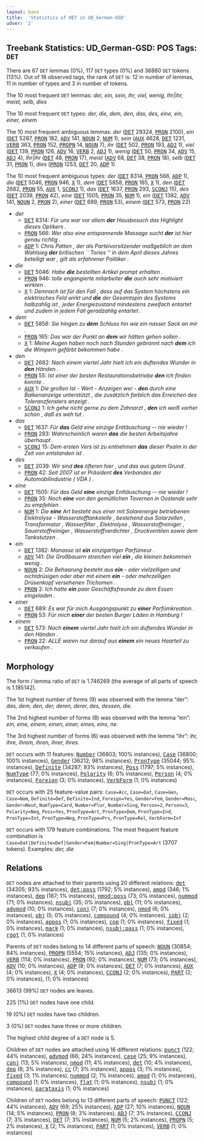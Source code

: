 ```yaml
---
layout: base
title:  'Statistics of DET in UD_German-GSD'
udver: '2'
---
```


## Treebank Statistics: UD_German-GSD: POS Tags: `DET`

There are 67 `DET` lemmas (0%), 117 `DET` types (0%) and 36860 `DET` tokens (13%).
Out of 16 observed tags, the rank of `DET` is: 12 in number of lemmas, 11 in number of types and 3 in number of tokens.

The 10 most frequent `DET` lemmas: <em>der, ein, sein, ihr, viel, wenig, Ihr|ihr, meist, selb, dies</em>

The 10 most frequent `DET` types:  <em>der, die, dem, den, das, des, eine, ein, einer, einem</em>

The 10 most frequent ambiguous lemmas: <em>der</em> (<tt><a href="de_gsd-pos-DET.html">DET</a></tt> 29324, <tt><a href="de_gsd-pos-PRON.html">PRON</a></tt> 2100), <em>ein</em> (<tt><a href="de_gsd-pos-DET.html">DET</a></tt> 5287, <tt><a href="de_gsd-pos-PRON.html">PRON</a></tt> 182, <tt><a href="de_gsd-pos-ADV.html">ADV</a></tt> 141, <tt><a href="de_gsd-pos-NOUN.html">NOUN</a></tt> 2, <tt><a href="de_gsd-pos-NUM.html">NUM</a></tt> 1), <em>sein</em> (<tt><a href="de_gsd-pos-AUX.html">AUX</a></tt> 4628, <tt><a href="de_gsd-pos-DET.html">DET</a></tt> 1231, <tt><a href="de_gsd-pos-VERB.html">VERB</a></tt> 363, <tt><a href="de_gsd-pos-PRON.html">PRON</a></tt> 152, <tt><a href="de_gsd-pos-PROPN.html">PROPN</a></tt> 14, <tt><a href="de_gsd-pos-NOUN.html">NOUN</a></tt> 7), <em>ihr</em> (<tt><a href="de_gsd-pos-DET.html">DET</a></tt> 502, <tt><a href="de_gsd-pos-PRON.html">PRON</a></tt> 193, <tt><a href="de_gsd-pos-ADJ.html">ADJ</a></tt> 1), <em>viel</em> (<tt><a href="de_gsd-pos-DET.html">DET</a></tt> 139, <tt><a href="de_gsd-pos-PRON.html">PRON</a></tt> 126, <tt><a href="de_gsd-pos-ADV.html">ADV</a></tt> 16, <tt><a href="de_gsd-pos-VERB.html">VERB</a></tt> 2, <tt><a href="de_gsd-pos-ADJ.html">ADJ</a></tt> 1), <em>wenig</em> (<tt><a href="de_gsd-pos-DET.html">DET</a></tt> 50, <tt><a href="de_gsd-pos-PRON.html">PRON</a></tt> 34, <tt><a href="de_gsd-pos-ADV.html">ADV</a></tt> 15, <tt><a href="de_gsd-pos-ADJ.html">ADJ</a></tt> 4), <em>Ihr|ihr</em> (<tt><a href="de_gsd-pos-DET.html">DET</a></tt> 48, <tt><a href="de_gsd-pos-PRON.html">PRON</a></tt> 17), <em>meist</em> (<tt><a href="de_gsd-pos-ADV.html">ADV</a></tt> 68, <tt><a href="de_gsd-pos-DET.html">DET</a></tt> 38, <tt><a href="de_gsd-pos-PRON.html">PRON</a></tt> 18), <em>selb</em> (<tt><a href="de_gsd-pos-DET.html">DET</a></tt> 31, <tt><a href="de_gsd-pos-PRON.html">PRON</a></tt> 1), <em>dies</em> (<tt><a href="de_gsd-pos-PRON.html">PRON</a></tt> 1253, <tt><a href="de_gsd-pos-DET.html">DET</a></tt> 20, <tt><a href="de_gsd-pos-ADP.html">ADP</a></tt> 1)

The 10 most frequent ambiguous types:  <em>der</em> (<tt><a href="de_gsd-pos-DET.html">DET</a></tt> 8314, <tt><a href="de_gsd-pos-PRON.html">PRON</a></tt> 566, <tt><a href="de_gsd-pos-ADP.html">ADP</a></tt> 1), <em>die</em> (<tt><a href="de_gsd-pos-DET.html">DET</a></tt> 5046, <tt><a href="de_gsd-pos-PRON.html">PRON</a></tt> 946, <tt><a href="de_gsd-pos-X.html">X</a></tt> 1), <em>dem</em> (<tt><a href="de_gsd-pos-DET.html">DET</a></tt> 5858, <tt><a href="de_gsd-pos-PRON.html">PRON</a></tt> 165, <tt><a href="de_gsd-pos-X.html">X</a></tt> 1), <em>den</em> (<tt><a href="de_gsd-pos-DET.html">DET</a></tt> 2682, <tt><a href="de_gsd-pos-PRON.html">PRON</a></tt> 55, <tt><a href="de_gsd-pos-AUX.html">AUX</a></tt> 1, <tt><a href="de_gsd-pos-SCONJ.html">SCONJ</a></tt> 1), <em>das</em> (<tt><a href="de_gsd-pos-DET.html">DET</a></tt> 1637, <tt><a href="de_gsd-pos-PRON.html">PRON</a></tt> 293, <tt><a href="de_gsd-pos-SCONJ.html">SCONJ</a></tt> 15), <em>des</em> (<tt><a href="de_gsd-pos-DET.html">DET</a></tt> 2039, <tt><a href="de_gsd-pos-PRON.html">PRON</a></tt> 42), <em>eine</em> (<tt><a href="de_gsd-pos-DET.html">DET</a></tt> 1505, <tt><a href="de_gsd-pos-PRON.html">PRON</a></tt> 35, <tt><a href="de_gsd-pos-NUM.html">NUM</a></tt> 1), <em>ein</em> (<tt><a href="de_gsd-pos-DET.html">DET</a></tt> 1382, <tt><a href="de_gsd-pos-ADV.html">ADV</a></tt> 141, <tt><a href="de_gsd-pos-NOUN.html">NOUN</a></tt> 2, <tt><a href="de_gsd-pos-PRON.html">PRON</a></tt> 2), <em>einer</em> (<tt><a href="de_gsd-pos-DET.html">DET</a></tt> 689, <tt><a href="de_gsd-pos-PRON.html">PRON</a></tt> 53), <em>einem</em> (<tt><a href="de_gsd-pos-DET.html">DET</a></tt> 573, <tt><a href="de_gsd-pos-PRON.html">PRON</a></tt> 22)


* <em>der</em>
  * <tt><a href="de_gsd-pos-DET.html">DET</a></tt> 8314: <em>Für uns war vor allem <b>der</b> Hausbesuch das Highlight dieses Optikers .</em>
  * <tt><a href="de_gsd-pos-PRON.html">PRON</a></tt> 566: <em>Wer also eine entspannende Massage sucht <b>der</b> ist hier genau richtig .</em>
  * <tt><a href="de_gsd-pos-ADP.html">ADP</a></tt> 1: <em>Chris Patten , der als Parteivorsitzender maßgeblich an dem Wahlsieg <b>der</b> britischen `` Tories '' in dem April dieses Jahres beteiligt war , gilt als erfahrener Politiker .</em>
* <em>die</em>
  * <tt><a href="de_gsd-pos-DET.html">DET</a></tt> 5046: <em>Habe <b>die</b> bestellten Artikel prompt erhalten .</em>
  * <tt><a href="de_gsd-pos-PRON.html">PRON</a></tt> 946: <em>tolle engangierte mitarbeiter <b>die</b> auch sehr motiviert wirkten .</em>
  * <tt><a href="de_gsd-pos-X.html">X</a></tt> 1: <em>Demnach ist für den Fall , dass auf das System höchstens ein elektrisches Feld wirkt und <b>die</b> der Gesamtspin des Systems halbzahlig ist , jeder Energiezustand mindestens zweifach entartet und zudem in jedem Fall geradzahlig entartet .</em>
* <em>dem</em>
  * <tt><a href="de_gsd-pos-DET.html">DET</a></tt> 5858: <em>Sie hingen zu <b>dem</b> Schluss hin wie ein nasser Sack an mir .</em>
  * <tt><a href="de_gsd-pos-PRON.html">PRON</a></tt> 165: <em>Das war der Punkt an <b>dem</b> wir hätten gehen sollen .</em>
  * <tt><a href="de_gsd-pos-X.html">X</a></tt> 1: <em>Meine Augen haben noch nach Stunden gebrannt nach <b>dem</b> ich die Wimpern gefärbt bekommen habe .</em>
* <em>den</em>
  * <tt><a href="de_gsd-pos-DET.html">DET</a></tt> 2682: <em>Nach einem viertel Jahr hielt ich ein duftendes Wunder in <b>den</b> Händen .</em>
  * <tt><a href="de_gsd-pos-PRON.html">PRON</a></tt> 55: <em>Ist einer der besten Restaurationsbetriebe <b>den</b> ich finden konnte .</em>
  * <tt><a href="de_gsd-pos-AUX.html">AUX</a></tt> 1: <em>Die großen Ist - Wert - Anzeigen wer - <b>den</b> durch eine Balkenanzeige unterstützt , die zusätzlich farblich das Erreichen des Toleranzfensters anzeigt .</em>
  * <tt><a href="de_gsd-pos-SCONJ.html">SCONJ</a></tt> 1: <em>Ich gehe nicht gerne zu dem Zahnarzt , <b>den</b> ich weiß vorher schon , daß es weh tut .</em>
* <em>das</em>
  * <tt><a href="de_gsd-pos-DET.html">DET</a></tt> 1637: <em>Für <b>das</b> Geld eine einzige Enttäuschung -- nie wieder !</em>
  * <tt><a href="de_gsd-pos-PRON.html">PRON</a></tt> 293: <em>Wahrscheinlich waren <b>das</b> die besten Arbeitsjahre überhaupt .</em>
  * <tt><a href="de_gsd-pos-SCONJ.html">SCONJ</a></tt> 15: <em>Dem ersten Vers ist zu entnehmen <b>das</b> dieser Psalm in der Zeit von entstanden ist .</em>
* <em>des</em>
  * <tt><a href="de_gsd-pos-DET.html">DET</a></tt> 2039: <em>Wir sind <b>des</b> öfteren hier , und das aus gutem Grund .</em>
  * <tt><a href="de_gsd-pos-PRON.html">PRON</a></tt> 42: <em>Seit 2007 ist er Präsident <b>des</b> Verbandes der Automobilindustrie ( VDA ) .</em>
* <em>eine</em>
  * <tt><a href="de_gsd-pos-DET.html">DET</a></tt> 1505: <em>Für das Geld <b>eine</b> einzige Enttäuschung -- nie wieder !</em>
  * <tt><a href="de_gsd-pos-PRON.html">PRON</a></tt> 35: <em>Noch <b>eine</b> von den gemütlichen Tavernen in Oostende sehr zu empfehlen .</em>
  * <tt><a href="de_gsd-pos-NUM.html">NUM</a></tt> 1: <em>Die <b>eine</b> Art besteht aus einer mit Solarenergie betriebenen Elektrolyse - Wasserstofftankstelle , bestehend aus Solarzellen , Transformator , Wasserfilter , Elektrolyse , Wasserstoffreiniger , Sauerstoffreiniger , Wasserstoffverdichter , Druckventilen sowie dem Tankstutzen .</em>
* <em>ein</em>
  * <tt><a href="de_gsd-pos-DET.html">DET</a></tt> 1382: <em>Manasse ist <b>ein</b> einzigartiger Parfümeur .</em>
  * <tt><a href="de_gsd-pos-ADV.html">ADV</a></tt> 141: <em>Die Großbauern streichen viel <b>ein</b> , die kleinen bekommen wenig .</em>
  * <tt><a href="de_gsd-pos-NOUN.html">NOUN</a></tt> 2: <em>Die Behaarung besteht aus <b>ein</b> - oder vielzelligen und nichtdrüsigen oder aber mit einem <b>ein</b> - oder mehrzelligen Drüsenkopf versehenen Trichomen .</em>
  * <tt><a href="de_gsd-pos-PRON.html">PRON</a></tt> 2: <em>Ich hatte <b>ein</b> paar Geschäftsfreunde zu dem Essen eingeladen .</em>
* <em>einer</em>
  * <tt><a href="de_gsd-pos-DET.html">DET</a></tt> 689: <em>Es war für mich Ausgangspunkt zu <b>einer</b> Parfümkreation .</em>
  * <tt><a href="de_gsd-pos-PRON.html">PRON</a></tt> 53: <em>Für mich <b>einer</b> der besten Burger Läden in Hamburg !</em>
* <em>einem</em>
  * <tt><a href="de_gsd-pos-DET.html">DET</a></tt> 573: <em>Nach <b>einem</b> viertel Jahr hielt ich ein duftendes Wunder in den Händen .</em>
  * <tt><a href="de_gsd-pos-PRON.html">PRON</a></tt> 22: <em>ALLE waren nur darauf aus <b>einem</b> ein neues Haarteil zu verkaufen .</em>

## Morphology

The form / lemma ratio of `DET` is 1.746269 (the average of all parts of speech is 1.185142).

The 1st highest number of forms (9) was observed with the lemma “der”: <em>das, dem, den, der, deren, derer, des, dessen, die</em>.

The 2nd highest number of forms (8) was observed with the lemma “ein”: <em>ein, eine, einem, einen, einer, eines, eins, ne</em>.

The 3rd highest number of forms (6) was observed with the lemma “ihr”: <em>ihr, ihre, ihrem, ihren, ihrer, ihres</em>.

`DET` occurs with 11 features: <tt><a href="de_gsd-feat-Number.html">Number</a></tt> (36803; 100% instances), <tt><a href="de_gsd-feat-Case.html">Case</a></tt> (36800; 100% instances), <tt><a href="de_gsd-feat-Gender.html">Gender</a></tt> (36212; 98% instances), <tt><a href="de_gsd-feat-PronType.html">PronType</a></tt> (35044; 95% instances), <tt><a href="de_gsd-feat-Definite.html">Definite</a></tt> (34287; 93% instances), <tt><a href="de_gsd-feat-Poss.html">Poss</a></tt> (1797; 5% instances), <tt><a href="de_gsd-feat-NumType.html">NumType</a></tt> (77; 0% instances), <tt><a href="de_gsd-feat-Polarity.html">Polarity</a></tt> (6; 0% instances), <tt><a href="de_gsd-feat-Person.html">Person</a></tt> (4; 0% instances), <tt><a href="de_gsd-feat-Foreign.html">Foreign</a></tt> (3; 0% instances), <tt><a href="de_gsd-feat-VerbForm.html">VerbForm</a></tt> (1; 0% instances)

`DET` occurs with 25 feature-value pairs: `Case=Acc`, `Case=Dat`, `Case=Gen`, `Case=Nom`, `Definite=Def`, `Definite=Ind`, `Foreign=Yes`, `Gender=Fem`, `Gender=Masc`, `Gender=Neut`, `NumType=Card`, `Number=Plur`, `Number=Sing`, `Person=2`, `Person=3`, `Polarity=Neg`, `Poss=Yes`, `PronType=Art`, `PronType=Dem`, `PronType=Ind`, `PronType=Int`, `PronType=Neg`, `PronType=Prs`, `PronType=Rel`, `VerbForm=Inf`

`DET` occurs with 179 feature combinations.
The most frequent feature combination is `Case=Dat|Definite=Def|Gender=Fem|Number=Sing|PronType=Art` (3707 tokens).
Examples: <em>der, die</em>


## Relations

`DET` nodes are attached to their parents using 20 different relations: <tt><a href="de_gsd-dep-det.html">det</a></tt> (34305; 93% instances), <tt><a href="de_gsd-dep-det-poss.html">det:poss</a></tt> (1792; 5% instances), <tt><a href="de_gsd-dep-amod.html">amod</a></tt> (346; 1% instances), <tt><a href="de_gsd-dep-dep.html">dep</a></tt> (187; 1% instances), <tt><a href="de_gsd-dep-nmod-poss.html">nmod:poss</a></tt> (73; 0% instances), <tt><a href="de_gsd-dep-nummod.html">nummod</a></tt> (71; 0% instances), <tt><a href="de_gsd-dep-nsubj.html">nsubj</a></tt> (35; 0% instances), <tt><a href="de_gsd-dep-obl.html">obl</a></tt> (11; 0% instances), <tt><a href="de_gsd-dep-advmod.html">advmod</a></tt> (10; 0% instances), <tt><a href="de_gsd-dep-conj.html">conj</a></tt> (7; 0% instances), <tt><a href="de_gsd-dep-nmod.html">nmod</a></tt> (6; 0% instances), <tt><a href="de_gsd-dep-obj.html">obj</a></tt> (5; 0% instances), <tt><a href="de_gsd-dep-compound.html">compound</a></tt> (4; 0% instances), <tt><a href="de_gsd-dep-iobj.html">iobj</a></tt> (2; 0% instances), <tt><a href="de_gsd-dep-appos.html">appos</a></tt> (1; 0% instances), <tt><a href="de_gsd-dep-cop.html">cop</a></tt> (1; 0% instances), <tt><a href="de_gsd-dep-fixed.html">fixed</a></tt> (1; 0% instances), <tt><a href="de_gsd-dep-mark.html">mark</a></tt> (1; 0% instances), <tt><a href="de_gsd-dep-nsubj-pass.html">nsubj:pass</a></tt> (1; 0% instances), <tt><a href="de_gsd-dep-root.html">root</a></tt> (1; 0% instances)

Parents of `DET` nodes belong to 14 different parts of speech: <tt><a href="de_gsd-pos-NOUN.html">NOUN</a></tt> (30854; 84% instances), <tt><a href="de_gsd-pos-PROPN.html">PROPN</a></tt> (5554; 15% instances), <tt><a href="de_gsd-pos-ADJ.html">ADJ</a></tt> (135; 0% instances), <tt><a href="de_gsd-pos-VERB.html">VERB</a></tt> (114; 0% instances), <tt><a href="de_gsd-pos-PRON.html">PRON</a></tt> (92; 0% instances), <tt><a href="de_gsd-pos-NUM.html">NUM</a></tt> (73; 0% instances), <tt><a href="de_gsd-pos-ADV.html">ADV</a></tt> (10; 0% instances), <tt><a href="de_gsd-pos-ADP.html">ADP</a></tt> (8; 0% instances), <tt><a href="de_gsd-pos-DET.html">DET</a></tt> (7; 0% instances), <tt><a href="de_gsd-pos-AUX.html">AUX</a></tt> (4; 0% instances), <tt><a href="de_gsd-pos-X.html">X</a></tt> (4; 0% instances), <tt><a href="de_gsd-pos-CCONJ.html">CCONJ</a></tt> (2; 0% instances), <tt><a href="de_gsd-pos-PART.html">PART</a></tt> (2; 0% instances),  (1; 0% instances)

36613 (99%) `DET` nodes are leaves.

225 (1%) `DET` nodes have one child.

19 (0%) `DET` nodes have two children.

3 (0%) `DET` nodes have three or more children.

The highest child degree of a `DET` node is 5.

Children of `DET` nodes are attached using 16 different relations: <tt><a href="de_gsd-dep-punct.html">punct</a></tt> (122; 44% instances), <tt><a href="de_gsd-dep-advmod.html">advmod</a></tt> (66; 24% instances), <tt><a href="de_gsd-dep-case.html">case</a></tt> (25; 9% instances), <tt><a href="de_gsd-dep-conj.html">conj</a></tt> (13; 5% instances), <tt><a href="de_gsd-dep-nmod.html">nmod</a></tt> (11; 4% instances), <tt><a href="de_gsd-dep-det.html">det</a></tt> (10; 4% instances), <tt><a href="de_gsd-dep-dep.html">dep</a></tt> (8; 3% instances), <tt><a href="de_gsd-dep-cc.html">cc</a></tt> (7; 3% instances), <tt><a href="de_gsd-dep-appos.html">appos</a></tt> (3; 1% instances), <tt><a href="de_gsd-dep-fixed.html">fixed</a></tt> (3; 1% instances), <tt><a href="de_gsd-dep-nummod.html">nummod</a></tt> (2; 1% instances), <tt><a href="de_gsd-dep-amod.html">amod</a></tt> (1; 0% instances), <tt><a href="de_gsd-dep-compound.html">compound</a></tt> (1; 0% instances), <tt><a href="de_gsd-dep-flat.html">flat</a></tt> (1; 0% instances), <tt><a href="de_gsd-dep-nsubj.html">nsubj</a></tt> (1; 0% instances), <tt><a href="de_gsd-dep-parataxis.html">parataxis</a></tt> (1; 0% instances)

Children of `DET` nodes belong to 13 different parts of speech: <tt><a href="de_gsd-pos-PUNCT.html">PUNCT</a></tt> (122; 44% instances), <tt><a href="de_gsd-pos-ADV.html">ADV</a></tt> (69; 25% instances), <tt><a href="de_gsd-pos-ADP.html">ADP</a></tt> (27; 10% instances), <tt><a href="de_gsd-pos-NOUN.html">NOUN</a></tt> (14; 5% instances), <tt><a href="de_gsd-pos-PRON.html">PRON</a></tt> (8; 3% instances), <tt><a href="de_gsd-pos-ADJ.html">ADJ</a></tt> (7; 3% instances), <tt><a href="de_gsd-pos-CCONJ.html">CCONJ</a></tt> (7; 3% instances), <tt><a href="de_gsd-pos-DET.html">DET</a></tt> (7; 3% instances), <tt><a href="de_gsd-pos-NUM.html">NUM</a></tt> (5; 2% instances), <tt><a href="de_gsd-pos-PROPN.html">PROPN</a></tt> (5; 2% instances), <tt><a href="de_gsd-pos-X.html">X</a></tt> (2; 1% instances), <tt><a href="de_gsd-pos-PART.html">PART</a></tt> (1; 0% instances), <tt><a href="de_gsd-pos-VERB.html">VERB</a></tt> (1; 0% instances)


